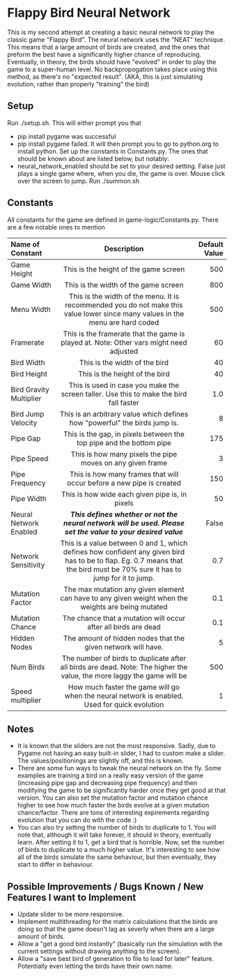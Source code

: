 # Flappy Bird Neural Network

This is my second attempt at creating a basic neural network to play the classic game "Flappy Bird". The neural network uses the "NEAT" technique. This means that a large amount of birds are created, and the ones that preform the best have a significantly higher chance of reproducing. Eventually, in theory, the birds should have "evolved" in order to play the game to a super-human level. No backpropogation takes place using this method, as there's no "expected result". (AKA, this is just simulating evolution, rather than properly "training" the bird) 

## Setup
Run ./setup.sh. This will either prompt you that 
 - pip install pygame was successful 
 - pip install pygame failed. It will then prompt you to go to python.org to install python. 
Set up the constants in Constants.py. The ones that should be known about are listed below, but notably: 
 - neural_network_enabled should be set to your desired setting. False just plays a single game where, when you die, the game is over. Mouse click over the screen to jump. 
Run ./summon.sh

## Constants
All constants for the game are defined in game-logic/Constants.py. There are a few notable ones to mention

| Name of Constant        | Description                                                                            | Default Value |
| :---                    |    :----:                                                                              |          ---: |
| Game Height             | This is the height of the game screen                                                  | 500           |
| Game Width              | This is the width of the game screen                                                   | 800           |
| Menu Width  | This is the width of the menu. It is recommended you do not make this value lower since many values in the menu are hard coded | 500
| Framerate               | This is the framerate that the game is played at. Note: Other vars might need adjusted | 60            |
| Bird Width              | This is the width of the bird                                                          | 40            |
| Bird Height             | This is the height of the bird                                                         | 40            |
| Bird Gravity Multiplier | This is used in case you make the screen taller. Use this to make the bird fall faster | 1.0           |
| Bird Jump Velocity      | This is an arbitrary value which defines how "powerful" the birds jump is.             | 8             |
| Pipe Gap                | This is the gap, in pixels between the top pipe and the bottom pipe                    | 175           |
| Pipe Speed              | This is how many pixels the pipe moves on any given frame                              | 3             |
| Pipe Frequency               | This is how many frames that will occur before a new pipe is created                   | 150           |
| Pipe Width              | This is how wide each given pipe is, in pixels                                         | 50            |
| Neural Network Enabled | ***This defines whether or not the neural network will be used. Please set the value to your desired value*** | False
| Network Sensitivity | This is a value between 0 and 1, which defines how confident any given bird has to be to flap. Eg. 0.7 means that the bird must be 70% sure it has to jump for it to jump. | 0.7
| Mutation Factor | The max mutation any given element can have to any given weight when the weights are being mutated | 0.1
| Mutation Chance | The chance that a mutation will occur after all birds are dead | 0.1
| Hidden Nodes | The amount of hidden nodes that the given network will have. | 5
| Num Birds | The number of birds to duplicate after all birds are dead. Note: The higher the value, the more laggy the game will be | 500
| Speed multiplier | How much faster the game will go when the neural network is enabled. Used for quick evolution | 1

## Notes
 - It is known that the sliders are not the most responsive. Sadly, due to Pygame not having an easy built-in slider, I had to custom make a slider. The values/positionings are slightly off, and this is known. 
 - There are some fun ways to tweak the neural network on the fly. Some examples are training a bird on a really easy version of the game (increasing pipe gap and decreasing pipe frequency) and then modifying the game to be significantly harder once they get good at that version. You can also set the mutation factor and mutation chance higher to see how much faster the birds evolve at a given mutation chance/factor. There are tons of interesting expirements regarding evolution that you can do with the code :)
 - You can also try setting the number of birds to duplicate to 1. You will note that, although it will take forever, it should in theory, eventually learn. After setting it to 1, get a bird that is horrible. Now, set the number of birds to duplicate to a much higher value. It's interesting to see how all of the birds simulate the same behaviour, but then eventually, they start to differ in behaviour. 

## Possible Improvements / Bugs Known / New Features I want to Implement
 - Update slider to be more responsive.
 - Implement multithreading for the matrix calculations that the birds are doing so that the game doesn't lag as severly when there are a large amount of birds.
 - Allow a "get a good bird instantly" (basically run the simulation with the current settings without drawing anything to the screen).
 - Allow a "save best bird of generation to file to load for later" feature. Potentially even letting the birds have their own name. 